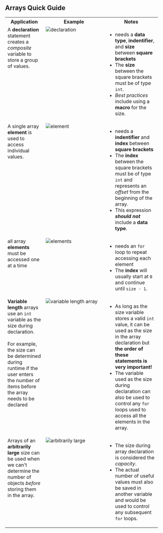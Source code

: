 <style>
    table{
        width:100%;
    }
    td{
        vertical-align: top;
    }
    img{
        height: auto;
        max-width: 100%;
    }
</style>

<h2>Arrays Quick Guide</h2>
<table>
    <tr>
        <th>Application</th>
        <th style="width:40%">Example</th>
        <th style="width:35%">Notes</th>
    </tr>
    <tr>
        <td>A <strong>declaration</strong> statement creates a <em>composite</em> variable to store a group of values.</td>
        <td><img alt="declaration" src="https://github.com/user-attachments/assets/2c2f6876-61c2-41e0-b3fb-4fb303b823ee"></td>
        <td>
          <ul><li>needs a <strong>data type</strong>, <strong>indentifier</strong>, and <strong>size</strong> between <strong>square brackets</strong></li>
              <li>The <strong>size</strong> between the square brackets must be of type <code>int</code>.</li>
              <li><em>Best practices</em> include using a <strong>macro</strong> for the size.</li>
          </ul>
        </td>
    </tr>
    <tr>
        <td>A single array <strong>element</strong> is used to access individual values.</td>
        <td><img alt="element" src="https://github.com/user-attachments/assets/6c89ea21-1dce-440b-8522-dfca58883d87"></td>
        <td>
          <ul><li>needs a <strong>indentifier</strong> and <strong>index</strong> between <strong>square brackets</strong></li>
              <li>The <strong>index</strong> between the square brackets must be of type <code>int</code> and represents an <em>offset</em> from the beginning of the array.</li>
              <li>This expression <strong><em>should not</em></strong> include a <strong>data type</strong>.</li>
          </ul>
        </td>
    </tr>
    <tr>
        <td>all array <strong>elements</strong> must be accessed one at a time</td>
        <td><img alt="elements" src="https://github.com/user-attachments/assets/488e8254-6727-40cf-b960-ee6b24fe25df"></td>
        <td>
          <ul><li>needs an <code>for</code> loop to repeat accessing each element</li>
              <li>The <strong>index</strong> will usually start at <code>0</code> and continue until <code>size - 1</code>.</li>
          </ul>
        </td>
    </tr>
    <tr>
        <td><strong>Variable length</strong> arrays use an <code>int</code> variable as the size during declaration.<br><br>For example, the size can be determined during runtime if the user enters the number of items before the array needs to be declared</td>
        <td><img alt="variable length array" src="https://github.com/user-attachments/assets/f178a7c5-1dfe-4a4c-8fa5-d53029e0b973"></td>
        <td>
          <ul><li>As long as the size variable stores a valid <code>int</code> value, it can be used as the size in the array declaration but <strong>the order of these statements is very important!</strong></li>
              <li>The variable used as the size during declaration can also be used to control any <code>for</code> loops used to access all the elements in the array.</li>
          </ul>
        </td>
    </tr>
    <tr>
        <td>Arrays of an <strong>arbitrarily large</strong> size can be used when we can't determine the number of objects <em>before</em> storing them in the array.</td>
        <td><img alt="arbitrarily large" src="https://github.com/user-attachments/assets/5d8ad8d0-d484-4206-858f-e2e7a6418c7c"></td>
        <td>
          <ul><li>The size during array declaration is considered the <em>capacity</em>.</li>
              <li>The actual number of useful values must also be saved in another variable and would be used to control any subsequent <code>for</code> loops.</li>
          </ul>
        </td>
    </tr>
</table>
